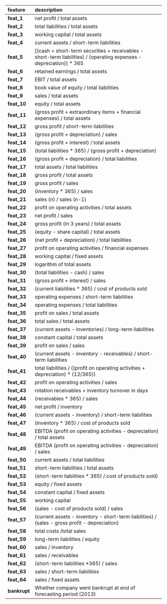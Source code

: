 | feature    | description                                                                                                         |  
| :--------- | :------------------------------------------------------------------------------------------------------------------ |  
| **feat_1**  | net profit / total assets                                                                                           |  
| **feat_2**  | total liabilities / total assets                                                                                    |  
| **feat_3**  | working capital / total assets                                                                                      |  
| **feat_4**  | current assets / short-term liabilities                                                                             |  
| **feat_5**  | [(cash + short-term securities + receivables - short-term liabilities) / (operating expenses - depreciation)] * 365 |  
| **feat_6**  | retained earnings / total assets                                                                                    |  
| **feat_7**  | EBIT / total assets                                                                                                 |  
| **feat_8**  | book value of equity / total liabilities                                                                            |  
| **feat_9**  | sales / total assets                                                                                                |  
| **feat_10** | equity / total assets                                                                                               |  
| **feat_11** | (gross profit + extraordinary items + financial expenses) / total assets                                            |  
| **feat_12** | gross profit / short-term liabilities                                                                               |  
| **feat_13** | (gross profit + depreciation) / sales                                                                               |  
| **feat_14** | (gross profit + interest) / total assets                                                                            |  
| **feat_15** | (total liabilities * 365) / (gross profit + depreciation)                                                           |  
| **feat_16** | (gross profit + depreciation) / total liabilities                                                                   |  
| **feat_17** | total assets / total liabilities                                                                                    |  
| **feat_18** | gross profit / total assets                                                                                         |  
| **feat_19** | gross profit / sales                                                                                                |  
| **feat_20** | (inventory * 365) / sales                                                                                           |  
| **feat_21** | sales (n) / sales (n-1)                                                                                             |  
| **feat_22** | profit on operating activities / total assets                                                                       |  
| **feat_23** | net profit / sales                                                                                                  |  
| **feat_24** | gross profit (in 3 years) / total assets                                                                            |  
| **feat_25** | (equity - share capital) / total assets                                                                             |  
| **feat_26** | (net profit + depreciation) / total liabilities                                                                     |  
| **feat_27** | profit on operating activities / financial expenses                                                                 |  
| **feat_28** | working capital / fixed assets                                                                                      |  
| **feat_29** | logarithm of total assets                                                                                           |  
| **feat_30** | (total liabilities - cash) / sales                                                                                  |  
| **feat_31** | (gross profit + interest) / sales                                                                                   |  
| **feat_32** | (current liabilities * 365) / cost of products sold                                                                 |  
| **feat_33** | operating expenses / short-term liabilities                                                                         |  
| **feat_34** | operating expenses / total liabilities                                                                              |  
| **feat_35** | profit on sales / total assets                                                                                      |  
| **feat_36** | total sales / total assets                                                                                          |  
| **feat_37** | (current assets - inventories) / long-term liabilities                                                              |  
| **feat_38** | constant capital / total assets                                                                                     |  
| **feat_39** | profit on sales / sales                                                                                             |  
| **feat_40** | (current assets - inventory - receivables) / short-term liabilities                                                 |  
| **feat_41** | total liabilities / ((profit on operating activities + depreciation) * (12/365))                                    |  
| **feat_42** | profit on operating activities / sales                                                                              |  
| **feat_43** | rotation receivables + inventory turnover in days                                                                   |  
| **feat_44** | (receivables * 365) / sales                                                                                         |  
| **feat_45** | net profit / inventory                                                                                              |  
| **feat_46** | (current assets - inventory) / short-term liabilities                                                               |  
| **feat_47** | (inventory * 365) / cost of products sold                                                                           |  
| **feat_48** | EBITDA (profit on operating activities - depreciation) / total assets                                               |  
| **feat_49** | EBITDA (profit on operating activities - depreciation) / sales                                                      |  
| **feat_50** | current assets / total liabilities                                                                                  |  
| **feat_51** | short-term liabilities / total assets                                                                               |  
| **feat_52** | (short-term liabilities * 365) / cost of products sold)                                                             |  
| **feat_53** | equity / fixed assets                                                                                               |  
| **feat_54** | constant capital / fixed assets                                                                                     |  
| **feat_55** | working capital                                                                                                     |  
| **feat_56** | (sales - cost of products sold) / sales                                                                             |  
| **feat_57** | (current assets - inventory - short-term liabilities) / (sales - gross profit - depreciation)                       |  
| **feat_58** | total costs /total sales                                                                                            |  
| **feat_59** | long-term liabilities / equity                                                                                      |  
| **feat_60** | sales / inventory                                                                                                   |  
| **feat_61** | sales / receivables                                                                                                 |  
| **feat_62** | (short-term liabilities *365) / sales                                                                               |  
| **feat_63** | sales / short-term liabilities                                                                                      |  
| **feat_64** | sales / fixed assets                                                                                                |  
| **bankrupt** | Whether company went bankrupt at end of forecasting period (2013) |